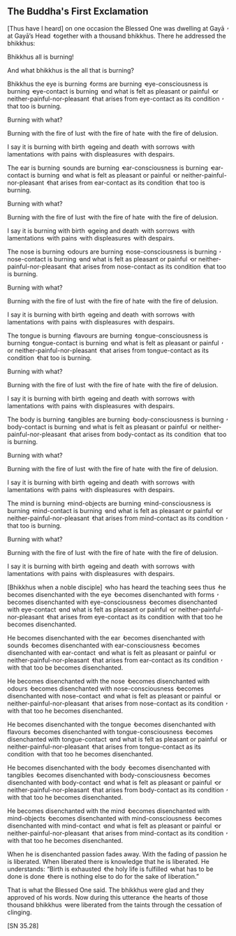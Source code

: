 ## The Buddha's First Exclamation<a id="fire-sermon"></a>

[Thus have I heard] on one occasion the Blessed One was dwelling at Gayā  ̓  at Gayā’s Head  ̓  together with a thousand bhikkhus. There he addressed the bhikkhus:

Bhikkhus all is burning!

And what bhikkhus is the all that is burning?

Bhikkhus the eye is burning  ̓  forms are burning  ̓  eye-consciousness is burning  ̓  eye-contact is burning  ̓  and what is felt as pleasant or painful  ̓  or neither-painful-nor-pleasant  ̓  that arises from eye-contact as its condition  ̓  that too is burning.

Burning with what?

Burning with the fire of lust  ̓  with the fire of hate  ̓  with the fire of delusion.

I say it is burning with birth  ̓  ageing and death  ̓  with sorrows  ̓  with lamentations  ̓  with pains  ̓  with displeasures  ̓  with despairs.

The ear is burning  ̓  sounds are burning  ̓  ear-consciousness is burning  ̓  ear-contact is burning  ̓  and what is felt as pleasant or painful  ̓  or neither-painful-nor-pleasant  ̓  that arises from ear-contact as its condition  ̓  that too is burning.

Burning with what?

Burning with the fire of lust  ̓  with the fire of hate  ̓  with the fire of delusion.

I say it is burning with birth  ̓  ageing and death  ̓  with sorrows  ̓  with lamentations  ̓  with pains  ̓  with displeasures  ̓  with despairs.

The nose is burning  ̓  odours are burning  ̓  nose-consciousness is burning  ̓  nose-contact is burning  ̓  and what is felt as pleasant or painful  ̓  or neither-painful-nor-pleasant  ̓  that arises from nose-contact as its condition  ̓  that too is burning.

Burning with what?

Burning with the fire of lust  ̓  with the fire of hate  ̓  with the fire of delusion.

I say it is burning with birth  ̓  ageing and death  ̓  with sorrows  ̓  with lamentations  ̓  with pains  ̓  with displeasures  ̓  with despairs.

The tongue is burning  ̓  flavours are burning  ̓  tongue-consciousness is burning  ̓  tongue-contact is burning  ̓  and what is felt as pleasant or painful  ̓  or neither-painful-nor-pleasant  ̓  that arises from tongue-contact as its condition  ̓  that too is burning.

Burning with what?

Burning with the fire of lust  ̓  with the fire of hate  ̓  with the fire of delusion.

I say it is burning with birth  ̓  ageing and death  ̓  with sorrows  ̓  with lamentations  ̓  with pains  ̓  with displeasures  ̓  with despairs.

The body is burning  ̓  tangibles are burning  ̓  body-consciousness is burning  ̓  body-contact is burning  ̓  and what is felt as pleasant or painful  ̓  or neither-painful-nor-pleasant  ̓  that arises from body-contact as its condition  ̓  that too is burning.

Burning with what?

Burning with the fire of lust  ̓  with the fire of hate  ̓  with the fire of delusion.

I say it is burning with birth  ̓  ageing and death  ̓  with sorrows  ̓  with lamentations  ̓  with pains  ̓  with displeasures  ̓  with despairs.

The mind is burning  ̓  mind-objects are burning  ̓  mind-consciousness is burning  ̓  mind-contact is burning  ̓  and what is felt as pleasant or painful  ̓  or neither-painful-nor-pleasant  ̓  that arises from mind-contact as its condition  ̓  that too is burning.

Burning with what?

Burning with the fire of lust  ̓  with the fire of hate  ̓  with the fire of delusion.

I say it is burning with birth  ̓  ageing and death  ̓  with sorrows  ̓  with lamentations  ̓  with pains  ̓  with displeasures  ̓  with despairs.

[Bhikkhus when a noble disciple]  ̓  who has heard the teaching sees thus  ̓  he becomes disenchanted with the eye  ̓  becomes disenchanted with forms  ̓  becomes disenchanted with eye-consciousness  ̓  becomes disenchanted with eye-contact  ̓  and what is felt as pleasant or painful  ̓  or neither-painful-nor-pleasant  ̓  that arises from eye-contact as its condition  ̓  with that too he becomes disenchanted.

He becomes disenchanted with the ear  ̓  becomes disenchanted with sounds  ̓  becomes disenchanted with ear-consciousness  ̓  becomes disenchanted with ear-contact  ̓  and what is felt as pleasant or painful  ̓  or neither-painful-nor-pleasant  ̓  that arises from ear-contact as its condition  ̓  with that too be becomes disenchanted.

He becomes disenchanted with the nose  ̓  becomes disenchanted with odours  ̓  becomes disenchanted with nose-consciousness  ̓  becomes disenchanted with nose-contact  ̓  and what is felt as pleasant or painful  ̓  or neither-painful-nor-pleasant  ̓  that arises from nose-contact as its condition  ̓  with that too he becomes disenchanted.

He becomes disenchanted with the tongue  ̓  becomes disenchanted with flavours  ̓  becomes disenchanted with tongue-consciousness  ̓  becomes disenchanted with tongue-contact  ̓  and what is felt as pleasant or painful  ̓  or neither-painful-nor-pleasant  ̓  that arises from tongue-contact as its condition  ̓  with that too he becomes disenchanted.

He becomes disenchanted with the body  ̓  becomes disenchanted with tangibles  ̓  becomes disenchanted with body-consciousness  ̓  becomes disenchanted with body-contact  ̓  and what is felt as pleasant or painful  ̓  or neither-painful-nor-pleasant  ̓  that arises from body-contact as its condition  ̓  with that too he becomes disenchanted.

He becomes disenchanted with the mind  ̓  becomes disenchanted with mind-objects  ̓  becomes disenchanted with mind-consciousness  ̓  becomes disenchanted with mind-contact  ̓  and what is felt as pleasant or painful  ̓  or neither-painful-nor-pleasant  ̓  that arises from mind-contact as its condition  ̓  with that too he becomes disenchanted.

When he is disenchanted passion fades away. With the fading of passion he is liberated. When liberated there is knowledge that he is liberated. He understands: “Birth is exhausted  ̓  the holy life is fulfilled  ̓  what has to be done is done  ̓  there is nothing else to do for the sake of liberation.”

That is what the Blessed One said. The bhikkhus were glad and they approved of his words. Now during this utterance  ̓  the hearts of those thousand bhikkhus  ̓  were liberated from the taints through the cessation of clinging.

[SN 35.28]
